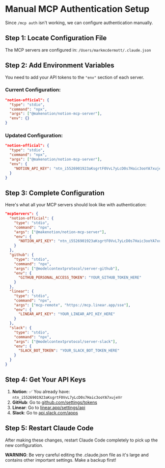 # Manual MCP Authentication Setup

Since `/mcp auth` isn't working, we can configure authentication manually.

## Step 1: Locate Configuration File

The MCP servers are configured in: `/Users/markmcdermott/.claude.json`

## Step 2: Add Environment Variables

You need to add your API tokens to the `"env"` section of each server.

### Current Configuration:
```json
"notion-official": {
  "type": "stdio",
  "command": "npx",
  "args": ["@makenotion/notion-mcp-server"],
  "env": {}
}
```

### Updated Configuration:
```json
"notion-official": {
  "type": "stdio", 
  "command": "npx",
  "args": ["@makenotion/notion-mcp-server"],
  "env": {
    "NOTION_API_KEY": "ntn_i5526901923aKsgrtF0VvL7yLcD0s7Haic3ooYA7xujeVr"
  }
}
```

## Step 3: Complete Configuration

Here's what all your MCP servers should look like with authentication:

```json
"mcpServers": {
  "notion-official": {
    "type": "stdio",
    "command": "npx", 
    "args": ["@makenotion/notion-mcp-server"],
    "env": {
      "NOTION_API_KEY": "ntn_i5526901923aKsgrtF0VvL7yLcD0s7Haic3ooYA7xujeVr"
    }
  },
  "github": {
    "type": "stdio",
    "command": "npx",
    "args": ["@modelcontextprotocol/server-github"], 
    "env": {
      "GITHUB_PERSONAL_ACCESS_TOKEN": "YOUR_GITHUB_TOKEN_HERE"
    }
  },
  "linear": {
    "type": "stdio",
    "command": "npx",
    "args": ["mcp-remote", "https://mcp.linear.app/sse"],
    "env": {
      "LINEAR_API_KEY": "YOUR_LINEAR_API_KEY_HERE"
    }
  },
  "slack": {
    "type": "stdio", 
    "command": "npx",
    "args": ["@modelcontextprotocol/server-slack"],
    "env": {
      "SLACK_BOT_TOKEN": "YOUR_SLACK_BOT_TOKEN_HERE"
    }
  }
}
```

## Step 4: Get Your API Keys

1. **Notion**: ✅ You already have: `ntn_i5526901923aKsgrtF0VvL7yLcD0s7Haic3ooYA7xujeVr`
2. **GitHub**: Go to [github.com/settings/tokens](https://github.com/settings/tokens)
3. **Linear**: Go to [linear.app/settings/api](https://linear.app/settings/api) 
4. **Slack**: Go to [api.slack.com/apps](https://api.slack.com/apps)

## Step 5: Restart Claude Code

After making these changes, restart Claude Code completely to pick up the new configuration.

**WARNING**: Be very careful editing the .claude.json file as it's large and contains other important settings. Make a backup first!